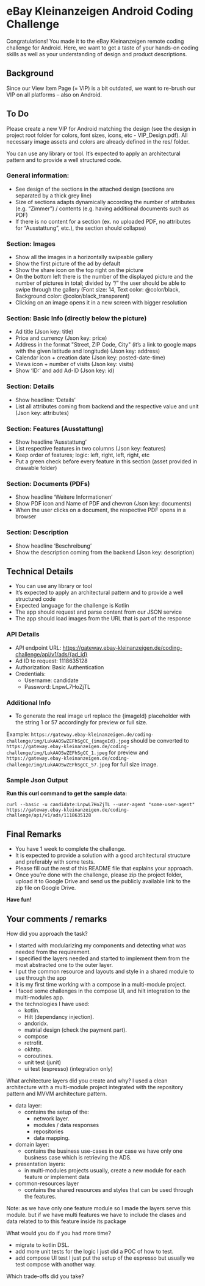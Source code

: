 # eBay Kleinanzeigen Android Coding Challenge

Congratulations! You made it to the eBay Kleinanzeigen remote coding challenge for Android. Here, we want to get a taste of your hands-on coding skills as well as your understanding of design and product descriptions.

## Background
Since our View Item Page (= VIP) is a bit outdated, we want to re-brush our VIP on all platforms – also on Android.


## To Do
Please create a new VIP for Android matching the design (see the design in project root folder for colors, font sizes, icons, 
etc - VIP_Design.pdf). All necessary image assets and colors are already defined in the res/ folder.

You can use any library or tool. It’s expected to apply an architectural pattern and to provide a well structured code.

### General information:
* See design of the sections in the attached design (sections are separated by a thick grey line)
* Size of sections adapts dynamically according the number of attributes (e.g. “Zimmer”) / contents (e.g. having additional documents such as PDF)
* If there is no content for a section (ex. no uploaded PDF, no attributes for “Ausstattung”, etc.), the section should collapse)

### Section: Images
* Show all the images in a horizontally swipeable gallery
* Show the first picture of the ad by default
* Show the share icon on the top right on the picture
* On the bottom left there is the number of the displayed picture and the number of pictures in total; divided by “/”
the user should be able to swipe through the gallery (Font size: 14, Text color: @color/black, Background color: @color/black_transparent)
* Clicking on an image opens it in a new screen with bigger resolution

### Section: Basic Info (directly below the picture) 
* Ad title (Json key: title)
* Price and currency (Json key: price)
* Address in the format "Street, ZIP Code, City" (it’s a link to google maps with the given latitude and longitude) (Json key: address)
* Calendar icon + creation date (Json key: posted-date-time)
* Views icon + number of visits (Json key: visits)
* Show ‘ID:’ and add Ad-ID (Json key: id)

### Section: Details
* Show headline: ‘Details’
* List all attributes coming from backend and the respective value and unit (Json key: attributes)

### Section: Features (Ausstattung) 
* Show headline ‘Ausstattung’
* List respective features in two columns (Json key: features)
* Keep order of features; logic: left, right, left, right, etc
* Put a green check before every feature in this section (asset provided in drawable folder)

### Section: Documents (PDFs)
* Show headline ‘Weitere Informationen’
* Show PDF icon and Name of PDF and chevron (Json key: documents)
* When the user clicks on a document, the respective PDF opens in a browser

### Section: Description
* Show headline ‘Beschreibung’
* Show the description coming from the backend (Json key: description)

## Technical Details
* You can use any library or tool
* It’s expected to apply an architectural pattern and to provide a well structured code
* Expected language for the challenge is Kotlin
* The app should request and parse content from our JSON service
* The app should load images from the URL that is part of the response

### API Details
* API endpoint URL: https://gateway.ebay-kleinanzeigen.de/coding-challenge/api/v1/ads/{ad_id}
* Ad ID to request: 1118635128
* Authorization: Basic Authentication
* Credentials:
  * Username: candidate
  * Password: LnpwL7HoZjTL

### Additional Info
* To generate the real image url replace the {imageId} placeholder with the string 1 or 57 accordingly for preview or full size.

Example:
`https://gateway.ebay-kleinanzeigen.de/coding-challenge/img/LukAAOSwZEFhSgCC_{imageId}.jpeg`
should be converted to
`https://gateway.ebay-kleinanzeigen.de/coding-challenge/img/LukAAOSwZEFhSgCC_1.jpeg` for preview
and
`https://gateway.ebay-kleinanzeigen.de/coding-challenge/img/LukAAOSwZEFhSgCC_57.jpeg` for full size image.

### Sample Json Output

**Run this curl command to get the sample data:**

```
curl --basic -u candidate:LnpwL7HoZjTL --user-agent "some-user-agent" https://gateway.ebay-kleinanzeigen.de/coding-challenge/api/v1/ads/1118635128
```

## Final Remarks

* You have 1 week to complete the challenge.
* It is expected to provide a solution with a good architectural structure and preferably with some tests.
* Please fill out the rest of this README file that explains your approach.
* Once you’re done with the challenge, please zip the project folder, upload it to Google Drive and send us the publicly available link to the zip file on Google Drive.

**Have fun!**


## Your comments / remarks

How did you approach the task?
- I started with modularizing my components and detecting what was needed from the requirement.
- I specified the layers needed and started to implement them from the most abstracted one to the outer layer.
- I put the common resource and layouts and style in a shared module to use through the app
- it is my first time working with a compose in a multi-module project.
- I faced some challenges in the compose UI, and hilt integration to the multi-modules app.
- the technologies I have used:
  - kotlin.
  - Hilt (dependancy injection).
  - andoridx.
  - matrial design (check the payment part).
  - compose
  - retrofit.
  - okhttp.
  - coroutines.
  - unit test (junit)
  - ui test (espresso) (integration only)

What architecture layers did you create and why?
I used a clean architecture with a multi-module project integrated with the repository pattern and MVVM architecture pattern.
- data layer:
  - contains the setup of the:
    - network layer.
    - modules / data responses
    - repositories
    - data mapping.
- domain layer:
  - contains the business use-cases in our case we have only one business case which is retrieving the ADS.
- presentation layers:
  - in multi-modules projects usually, create a new module for each feature or implement data
- common-resources layer
  - contains the shared resources and styles that can be used through the features.

Note: as we have only one feature module so I made the layers serve this module. but if we have multi features we have to include the clases and data related to to this feature inside its package

What would you do if you had more time?
- migrate to kotlin DSL.
- add more unit tests for the logic I just did a POC of how to test.
- add compose UI test I just put the setup of the espresso but usually we test compose with another way.

Which trade-offs did you take?

